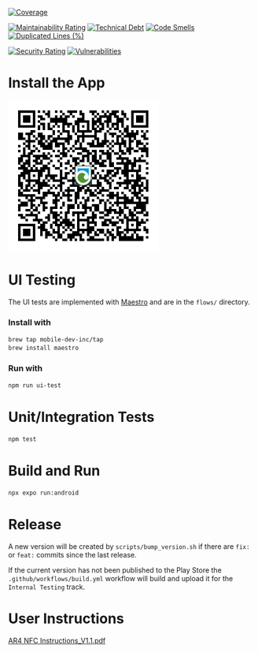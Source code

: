 [![Coverage](https://www.onato.com/AR4-Manager/badge.svg)](https://www.onato.com/AR4-Manager/lcov-report/)

[![Maintainability Rating](https://sonarcloud.io/api/project_badges/measure?project=onato_AR4-Manager&metric=sqale_rating)](https://sonarcloud.io/summary/new_code?id=onato_AR4-Manager)
[![Technical Debt](https://sonarcloud.io/api/project_badges/measure?project=onato_AR4-Manager&metric=sqale_index)](https://sonarcloud.io/summary/new_code?id=onato_AR4-Manager)
[![Code Smells](https://sonarcloud.io/api/project_badges/measure?project=onato_AR4-Manager&metric=code_smells)](https://sonarcloud.io/summary/new_code?id=onato_AR4-Manager)
[![Duplicated Lines (%)](https://sonarcloud.io/api/project_badges/measure?project=onato_AR4-Manager&metric=duplicated_lines_density)](https://sonarcloud.io/summary/new_code?id=onato_AR4-Manager)

[![Security Rating](https://sonarcloud.io/api/project_badges/measure?project=onato_AR4-Manager&metric=security_rating)](https://sonarcloud.io/summary/new_code?id=onato_AR4-Manager)
[![Vulnerabilities](https://sonarcloud.io/api/project_badges/measure?project=onato_AR4-Manager&metric=vulnerabilities)](https://sonarcloud.io/summary/new_code?id=onato_AR4-Manager)

# Install the App

[![QR Code with Logo](assets/images/qrcode_with_logo.png)](https://play.app.goo.gl/?link=https://play.google.com/store/apps/details?id=com.onato.AR4Manager)

# UI Testing

The UI tests are implemented with [Maestro](https://www.maestro.dev/) and are in the `flows/` directory.

### Install with

```bash
brew tap mobile-dev-inc/tap
brew install maestro
```

### Run with

```bash
npm run ui-test
```

# Unit/Integration Tests

```bash
npm test
```

# Build and Run

```bash
npx expo run:android
```

# Release

A new version will be created by `scripts/bump_version.sh` if there are `fix:` or `feat:` commits since the last release.

If the current version has not been published to the Play Store the `.github/workflows/build.yml` workflow will build and upload it for the `Internal Testing` track.

# User Instructions

[AR4 NFC Instructions_V1.1.pdf](docs/manual/AR4%20NFC%20Instructions_V1.1.pdf)
